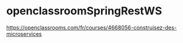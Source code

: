 # openclassroomSpringRestWS
https://openclassrooms.com/fr/courses/4668056-construisez-des-microservices
